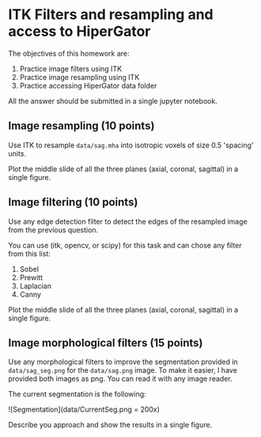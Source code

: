 #  ITK Filters and resampling and access to HiperGator
The objectives of this homework are:
1. Practice image filters using ITK
2. Practice image resampling using ITK
3. Practice accessing HiperGator data folder

All the answer should be submitted in a single jupyter notebook. 

## Image resampling (10 points)
Use ITK to resample `data/sag.mha` into isotropic voxels of size 0.5 'spacing' units. 

Plot the middle slide of all the three planes (axial, coronal, sagittal) in a single figure.


## Image filtering (10 points)
Use any edge detection filter to detect the edges of 
the resampled image from the previous question.

You can use (itk, opencv, or scipy) for this task and can chose any filter from this list:
1. Sobel
2. Prewitt
3. Laplacian
4. Canny 

Plot the middle slide of all the three planes (axial, coronal, sagittal) in a single figure.

## Image morphological filters (15 points)

Use any morphological filters to improve the segmentation
provided in `data/sag_seg.png` for the `data/sag.png` image.
To make it easier, I have provided both images
as png. You can read it with any image reader.

The current segmentation is the following:

![Segmentation](data/CurrentSeg.png = 200x)

Describe you approach and show the results in a single figure.
